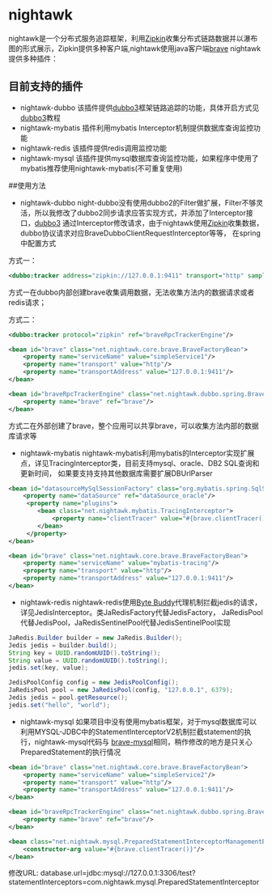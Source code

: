 # nightawk

nightawk是一个分布式服务追踪框架，利用[Zipkin](http://zipkin.io/)收集分布式链路数据并以瀑布图的形式展示，Zipkin提供多种客户端,nightawk使用java客户端[brave](https://github.com/openzipkin/brave)
nightawk提供多种插件：

## 目前支持的插件
* nightawk-dubbo 该插件提供[dubbo3](https://github.com/YanXs/dubbo3)框架链路追踪的功能，具体开启方式见[dubbo3](https://github.com/YanXs/dubbo3)教程
* nightawk-mybatis 插件利用mybatis Interceptor机制提供数据库查询监控功能
* nightawk-redis 该插件提供redis调用监控功能
* nightawk-mysql 该插件提供mysql数据库查询监控功能，如果程序中使用了mybatis推荐使用nightawk-mybatis(不可重复使用)

##使用方法
* nightawk-dubbo
night-dubbo没有使用dubbo2的Filter做扩展，Filter不够灵活，所以我修改了dubbo2同步请求应答实现方式，并添加了Interceptor接口，[dubbo3](https://github.com/YanXs/dubbo3)
通过Interceptor修改请求，由于nightawk使用[Zipkin](http://zipkin.io/)收集数据，dubbo协议请求对应BraveDubboClientRequestInterceptor等等，
在spring中配置方式

方式一：
```xml
<dubbo:tracker address="zipkin://127.0.0.1:9411" transport="http" sampler="counting" samplerate="1.0" flushinterval="2"/>
```
方式一在dubbo内部创建brave收集调用数据，无法收集方法内的数据请求或者redis请求；

方式二：
```xml
<dubbo:tracker protocol="zipkin" ref="braveRpcTrackerEngine"/>

<bean id="brave" class="net.nightawk.core.brave.BraveFactoryBean">
    <property name="serviceName" value="simpleService1"/>
    <property name="transport" value="http"/>
    <property name="transportAddress" value="127.0.0.1:9411"/>
</bean>

<bean id="braveRpcTrackerEngine" class="net.nightawk.dubbo.spring.BraveRpcTrackerEngineFactoryBean">
    <property name="brave" ref="brave"/>
</bean>
```
方式二在外部创建了brave，整个应用可以共享brave，可以收集方法内部的数据库请求等

* nightawk-mybatis
nightawk-mybatis利用mybatis的Interceptor实现扩展点，详见TracingInterceptor类，目前支持mysql、oracle、DB2 SQL查询和更新时间，
如果要支持支持其他数据库需要扩展DBUrlParser

```xml
<bean id="datasourceMySqlSessionFactory" class="org.mybatis.spring.SqlSessionFactoryBean">
    <property name="dataSource" ref="dataSource_oracle"/>
     <property name="plugins">
        <bean class="net.nightawk.mybatis.TracingInterceptor">
            <property name="clientTracer" value="#{brave.clientTracer()}"/>
        </bean>
     </property>
</bean>

<bean id="brave" class="net.nightawk.core.brave.BraveFactoryBean">
    <property name="serviceName" value="mybatis-tracing"/>
    <property name="transport" value="http"/>
    <property name="transportAddress" value="127.0.0.1:9411"/>
</bean>
```
* nightawk-redis
nightawk-redis使用[Byte Buddy](http://bytebuddy.net/#/)代理机制拦截jedis的请求，详见JedisInterceptor。类JaRedisFactory代替JedisFactory，
JaRedisPool代替JedisPool，JaRedisSentinelPool代替JedisSentinelPool实现

```java
JaRedis.Builder builder = new JaRedis.Builder();
Jedis jedis = builder.build();
String key = UUID.randomUUID().toString();
String value = UUID.randomUUID().toString();
jedis.set(key, value);

JedisPoolConfig config = new JedisPoolConfig();
JaRedisPool pool = new JaRedisPool(config, "127.0.0.1", 6379);
Jedis jedis = pool.getResource();
jedis.set("hello", "world");
```

* nightawk-mysql
如果项目中没有使用mybatis框架，对于mysql数据库可以利用MYSQL-JDBC中的StatementInterceptorV2机制拦截statement的执行，nightawk-mysql代码与
[brave-mysql](https://github.com/openzipkin/brave)相同，稍作修改的地方是只关心PreparedStatement的执行情况

```xml
<bean id="brave" class="net.nightawk.core.brave.BraveFactoryBean">
    <property name="serviceName" value="simpleService2"/>
    <property name="transport" value="http"/>
    <property name="transportAddress" value="127.0.0.1:9411"/>
</bean>

<bean id="braveRpcTrackerEngine" class="net.nightawk.dubbo.spring.BraveRpcTrackerEngineFactoryBean">
    <property name="brave" ref="brave"/>
</bean>

<bean class="net.nightawk.mysql.PreparedStatementInterceptorManagementBean" destroy-method="close">
    <constructor-arg value="#{brave.clientTracer()}"/>
</bean>
```
修改URL: database.url=jdbc:mysql://127.0.0.1:3306/test?statementInterceptors=com.nightawk.mysql.PreparedStatementInterceptor






